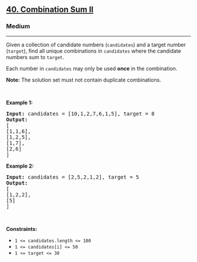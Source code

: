 <h2><a href="https://leetcode.com/problems/combination-sum-ii/">40. Combination Sum II</a></h2><h3>Medium</h3><hr><div style="user-select: auto;" data-read-aloud-multi-block="true"><p style="user-select: auto;">Given a collection of candidate numbers (<code style="user-select: auto;">candidates</code>) and a target number (<code style="user-select: auto;">target</code>), find all unique combinations in <code style="user-select: auto;">candidates</code>&nbsp;where the candidate numbers sum to <code style="user-select: auto;">target</code>.</p>

<p style="user-select: auto;">Each number in <code style="user-select: auto;">candidates</code>&nbsp;may only be used <strong style="user-select: auto;">once</strong> in the combination.</p>

<p style="user-select: auto;"><strong style="user-select: auto;">Note:</strong>&nbsp;The solution set must not contain duplicate combinations.</p>

<p style="user-select: auto;">&nbsp;</p>
<p style="user-select: auto;"><strong style="user-select: auto;">Example 1:</strong></p>

<pre style="user-select: auto;"><strong style="user-select: auto;">Input:</strong> candidates = [10,1,2,7,6,1,5], target = 8
<strong style="user-select: auto;">Output:</strong> 
[
[1,1,6],
[1,2,5],
[1,7],
[2,6]
]
</pre>

<p style="user-select: auto;"><strong style="user-select: auto;">Example 2:</strong></p>

<pre style="user-select: auto;"><strong style="user-select: auto;">Input:</strong> candidates = [2,5,2,1,2], target = 5
<strong style="user-select: auto;">Output:</strong> 
[
[1,2,2],
[5]
]
</pre>

<p style="user-select: auto;">&nbsp;</p>
<p style="user-select: auto;"><strong style="user-select: auto;">Constraints:</strong></p>

<ul style="user-select: auto;">
	<li style="user-select: auto;"><code style="user-select: auto;">1 &lt;=&nbsp;candidates.length &lt;= 100</code></li>
	<li style="user-select: auto;"><code style="user-select: auto;">1 &lt;=&nbsp;candidates[i] &lt;= 50</code></li>
	<li style="user-select: auto;"><code style="user-select: auto;">1 &lt;= target &lt;= 30</code></li>
</ul>
</div>